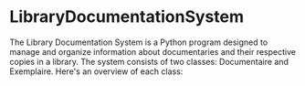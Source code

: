 # LibraryDocumentationSystem
The Library Documentation System is a Python program designed to manage and organize information about documentaries and their respective copies in a library. The system consists of two classes: Documentaire and Exemplaire. Here's an overview of each class:
